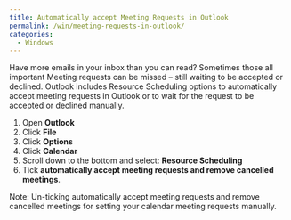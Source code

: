 ```yaml
---
title: Automatically accept Meeting Requests in Outlook
permalink: /win/meeting-requests-in-outlook/
categories:
  - Windows
---
```

Have more emails in your inbox than you can read? Sometimes those all important Meeting requests can be missed – still waiting to be accepted or declined. Outlook includes Resource Scheduling options to automatically accept meeting requests in Outlook or to wait for the request to be accepted or declined manually.

  1. Open **Outlook**
  2. Click **File**
  3. Click **Options**
  4. Click **Calendar**
  5. Scroll down to the bottom and select: **Resource Scheduling**
  6. Tick **automatically accept meeting requests and remove cancelled meetings**.

Note: Un-ticking automatically accept meeting requests and remove cancelled meetings for setting your calendar meeting requests manually.
